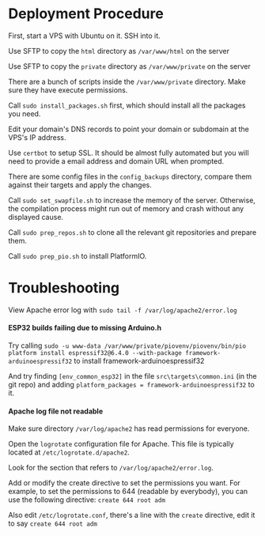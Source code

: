 # Deployment Procedure

First, start a VPS with Ubuntu on it. SSH into it.

Use SFTP to copy the `html` directory as `/var/www/html` on the server

Use SFTP to copy the `private` directory as `/var/www/private` on the server

There are a bunch of scripts inside the `/var/www/private` directory. Make sure they have execute permissions.

Call `sudo install_packages.sh` first, which should install all the packages you need.

Edit your domain's DNS records to point your domain or subdomain at the VPS's IP address.

Use `certbot` to setup SSL. It should be almost fully automated but you will need to provide a email address and domain URL when prompted.

There are some config files in the `config_backups` directory, compare them against their targets and apply the changes.

Call `sudo set_swapfile.sh` to increase the memory of the server. Otherwise, the compilation process might run out of memory and crash without any displayed cause.

Call `sudo prep_repos.sh` to clone all the relevant git repositories and prepare them.

Call `sudo prep_pio.sh` to install PlatformIO.

# Troubleshooting

View Apache error log with `sudo tail -f /var/log/apache2/error.log`

#### ESP32 builds failing due to missing Arduino.h

Try calling `sudo -u www-data /var/www/private/piovenv/piovenv/bin/pio platform install espressif32@6.4.0 --with-package framework-arduinoespressif32` to install framework-arduinoespressif32

And try finding `[env_common_esp32]` in the file `src\targets\common.ini` (in the git repo) and adding `platform_packages = framework-arduinoespressif32` to it.

#### Apache log file not readable

Make sure directory `/var/log/apache2` has read permissions for everyone.

Open the `logrotate` configuration file for Apache. This file is typically located at `/etc/logrotate.d/apache2`.

Look for the section that refers to `/var/log/apache2/error.log`.

Add or modify the create directive to set the permissions you want. For example, to set the permissions to 644 (readable by everybody), you can use the following directive:
`create 644 root adm`

Also edit `/etc/logrotate.conf`, there's a line with the `create` directive, edit it to say `create 644 root adm`
